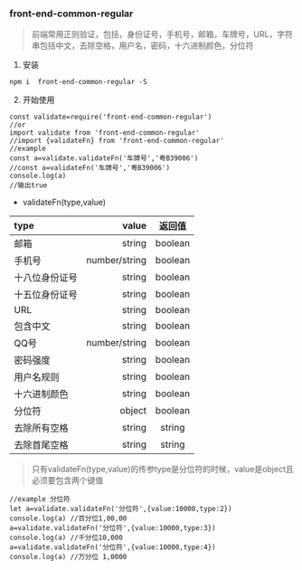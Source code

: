 ### front-end-common-regular
>前端常用正则验证，包括，身份证号，手机号，邮箱，车牌号，URL，字符串包括中文，去除空格，用户名，密码，十六进制颜色，分位符
1. 安装
```
npm i  front-end-common-regular -S
```
2. 开始使用
```
const validate=require('front-end-common-regular')
//or
import validate from 'front-end-common-regular'
//import {validateFn} from 'front-end-common-regular'
//example
const a=validate.validateFn('车牌号','粤B39006')
//const a=validateFn('车牌号','粤B39006')
console.log(a)
//输出true
```
* validateFn(type,value)

| type | value |  返回值|
| :------| ------: | :------: |
| 邮箱 | string | boolean |
| 手机号 | number/string | boolean |
| 十八位身份证号 | string | boolean |
| 十五位身份证号 | string | boolean |
| URL | string | boolean |
| 包含中文 | string | boolean |
| QQ号 | number/string | boolean |
| 密码强度 | string | boolean |
| 用户名规则 | string | boolean |
| 十六进制颜色 | string | boolean |
| 分位符 | object | boolean |
| 去除所有空格 | string | string |
| 去除首尾空格 | string | string |
>只有validateFn(type,value)的传参type是分位符的时候，value是object且必须要包含两个键值
```
//example 分位符
let a=validate.validateFn('分位符',{value:10000,type:2})
console.log(a) //百分位1,00,00
a=validate.validateFn('分位符',{value:10000,type:3})
console.log(a) //千分位10,000
a=validate.validateFn('分位符',{value:10000,type:4})
console.log(a) //万分位 1,0000
```

